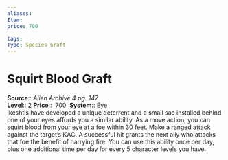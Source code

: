 ```yaml
---
aliases: 
Item:
price: 700

tags: 
Type: Species Graft
---
```


# Squirt Blood Graft

**Source**:: _Alien Archive 4 pg. 147_  
**Level**:: 2
**Price**::  700 
**System**:: Eye  
Ikeshtis have developed a unique deterrent and a small sac installed behind one of your eyes affords you a similar ability. As a move action, you can squirt blood from your eye at a foe within 30 feet. Make a ranged attack against the target’s KAC. A successful hit grants the next ally who attacks that foe the benefit of harrying fire. You can use this ability once per day, plus one additional time per day for every 5 character levels you have.
